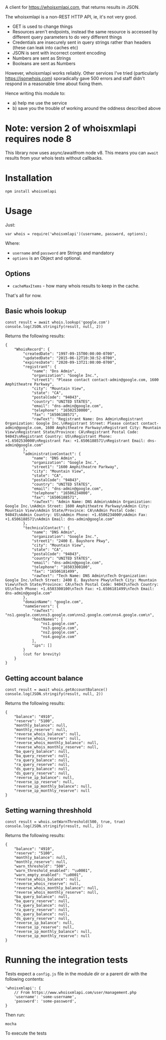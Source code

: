 A client for https://whoisxmlapi.com, that returns results in JSON.

The whoisxmlapi is a non-REST HTTP API, ie, it's not very good.

 - GET is used to change things
 - Resources aren't endpoints, instead the same resource is accessed by different query parameters to do very different things
 - Credentials are insecurely sent in query strings rather than headers (these can leak into caches etc)
 - JSON is sent with incorrect content encoding
 - Numbers are sent as Strings
 - Booleans are sent as Numbers

However, whoisxmlapi works reliably. Other services I've tried (particularly https://jsonwhois.com) sporadically gave 500 errors and staff didn't respond in a reasonable time about fixing them.

Hence writing this module to:

 - a) help me use the service
 - b) save you the trouble of working around the oddness described above

# Note: version 2 of whoisxmlapi requires node 8

This library now uses async/awaitfrom node v8. This means you can `await` results from your whois tests without callbacks.

# Installation

	npm install whoisxmlapi

# Usage

Just:

	var whois = require('whoisxmlapi')(username, password, options);

Where:

 - `username` and `password` are Strings and mandatory
 - `options` is an Object and optional.

## Options

 - `cacheMaxItems` - how many whois results to keep in the cache.

That's all for now.

## Basic whois lookup

	const result = await whois.lookup('google.com')
	console.log(JSON.stringify(result, null, 2))

Returns the following results:

	{
		"WhoisRecord": {
			"createdDate": "1997-09-15T00:00:00-0700",
			"updatedDate": "2015-06-12T10:38:52-0700",
			"expiresDate": "2020-09-13T21:00:00-0700",
			"registrant": {
				"name": "Dns Admin",
				"organization": "Google Inc.",
				"street1": "Please contact contact-admin@google.com, 1600 Amphitheatre Parkway",
				"city": "Mountain View",
				"state": "CA",
				"postalCode": "94043",
				"country": "UNITED STATES",
				"email": "dns-admin@google.com",
				"telephone": "16502530000",
				"fax": "16506188571",
				"rawText": "Registrant Name: Dns Admin\nRegistrant Organization: Google Inc.\nRegistrant Street: Please contact contact-admin@google.com, 1600 Amphitheatre Parkway\nRegistrant City: Mountain View\nRegistrant State/Province: CA\nRegistrant Postal Code: 94043\nRegistrant Country: US\nRegistrant Phone: +1.6502530000\nRegistrant Fax: +1.6506188571\nRegistrant Email: dns-admin@google.com"
			},
			"administrativeContact": {
				"name": "DNS Admin",
				"organization": "Google Inc.",
				"street1": "1600 Amphitheatre Parkway",
				"city": "Mountain View",
				"state": "CA",
				"postalCode": "94043",
				"country": "UNITED STATES",
				"email": "dns-admin@google.com",
				"telephone": "16506234000",
				"fax": "16506188571",
				"rawText": "Admin Name: DNS Admin\nAdmin Organization: Google Inc.\nAdmin Street: 1600 Amphitheatre Parkway\nAdmin City: Mountain View\nAdmin State/Province: CA\nAdmin Postal Code: 94043\nAdmin Country: US\nAdmin Phone: +1.6506234000\nAdmin Fax: +1.6506188571\nAdmin Email: dns-admin@google.com"
			},
			"technicalContact": {
				"name": "DNS Admin",
				"organization": "Google Inc.",
				"street1": "2400 E. Bayshore Pkwy",
				"city": "Mountain View",
				"state": "CA",
				"postalCode": "94043",
				"country": "UNITED STATES",
				"email": "dns-admin@google.com",
				"telephone": "16503300100",
				"fax": "16506181499",
				"rawText": "Tech Name: DNS Admin\nTech Organization: Google Inc.\nTech Street: 2400 E. Bayshore Pkwy\nTech City: Mountain View\nTech State/Province: CA\nTech Postal Code: 94043\nTech Country: US\nTech Phone: +1.6503300100\nTech Fax: +1.6506181499\nTech Email: dns-admin@google.com"
			},
			"domainName": "google.com",
			"nameServers": {
				"rawText": "ns1.google.com\nns3.google.com\nns2.google.com\nns4.google.com\n",
				"hostNames": [
					"ns1.google.com",
					"ns3.google.com",
					"ns2.google.com",
					"ns4.google.com"
				],
				"ips": []
			}
			(cut for brevity)
		}
	}

## Getting account balance

	const result = await whois.getAccountBalance()
	console.log(JSON.stringify(result, null, 2))

Returns the following results:

	{
		"balance": "4910",
		"reserve": "5100",
		"monthly_balance": null,
		"monthly_reserve": null,
		"reverse_whois_balance": null,
		"reverse_whois_reserve": null,
		"reverse_whois_monthly_balance": null,
		"reverse_whois_monthly_reserve": null,
		"ba_query_balance": null,
		"ba_query_reserve": null,
		"ra_query_balance": null,
		"ra_query_reserve": null,
		"ds_query_balance": null,
		"ds_query_reserve": null,
		"reverse_ip_balance": null,
		"reverse_ip_reserve": null,
		"reverse_ip_monthly_balance": null,
		"reverse_ip_monthly_reserve": null
	}

## Setting warning threshhold

	const result = whois.setWarnThreshold(500, true, true)
	console.log(JSON.stringify(result, null, 2))

Returns the following results:

	{
		"balance": "4910",
		"reserve": "5100",
		"monthly_balance": null,
		"monthly_reserve": null,
		"warn_threshold": "500",
		"warn_threshold_enabled": "\u0001",
		"warn_empty_enabled": "\u0001",
		"reverse_whois_balance": null,
		"reverse_whois_reserve": null,
		"reverse_whois_monthly_balance": null,
		"reverse_whois_monthly_reserve": null,
		"ba_query_balance": null,
		"ba_query_reserve": null,
		"ra_query_balance": null,
		"ra_query_reserve": null,
		"ds_query_balance": null,
		"ds_query_reserve": null,
		"reverse_ip_balance": null,
		"reverse_ip_reserve": null,
		"reverse_ip_monthly_balance": null,
		"reverse_ip_monthly_reserve": null
	}

# Running the integration tests

Tests expect a `config.js` file in the module dir or a parent dir with the following contents:

	'whoisxmlapi': {
		// From https://www.whoisxmlapi.com/user/management.php
		'username': 'some-username',
		'password': 'some-password',
	}

Then run:

	mocha

To execute the tests